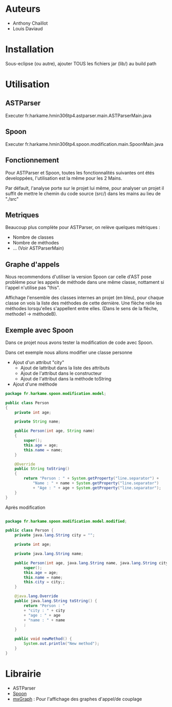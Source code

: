 # Auteurs
+ Anthony Chaillot
+ Louis Daviaud

# Installation

Sous-eclipse (ou autre), ajouter TOUS les fichiers jar (lib/) au build path

# Utilisation

## ASTParser

Executer fr.harkame.hmin306tp4.astparser.main.ASTParserMain.java

## Spoon

Executer fr.harkame.hmin306tp4.spoon.modification.main.SpoonMain.java

## Fonctionnement

Pour ASTParser et Spoon, toutes les fonctionnalités suivantes ont étés developpées, l'utilisation est la même pour les 2 Mains.

Par défault, l'analyse porte sur le projet lui même, pour analyser un projet il suffit de mettre le chemin du code source (src/) dans les mains au lieu de "./src"

## Metriques

Beaucoup plus complète pour ASTParser, on relève quelques métriques :
+ Nombre de classes
+ Nombre de méthodes
+ ... (Voir ASTParserMain)

## Graphe d'appels

Nous recommendons d'utiliser la version Spoon car celle d'AST pose problème pour les appels de méthode dans une même classe, nottament si l'appel n'utilise pas "this".

Affichage l'ensemble des classes internes an projet (en bleu), pour chaque classe on vois la liste des méthodes de cette dernière.
Une flèche relie les méthodes lorsqu'elles s'appellent entre elles. (Dans le sens de la flèche, methode1 -> méthodeB).

## Exemple avec Spoon

Dans ce projet nous avons tester la modification de code avec Spoon.

Dans cet exemple nous allons modifier une classe personne

+ Ajout d'un attribut "city"
	+ Ajout de lattribut dans la liste des attributs
	+ Ajout de l'attribut dans le constructeur
	+ Ajout de l'attribut dans la méthode toString
+ Ajout d'une méthode

``` java
package fr.harkame.spoon.modification.model;

public class Person
{
	private int age;

	private String name;

	public Person(int age, String name)
	{
		super();
		this.age = age;
		this.name = name;
	}

	@Override
	public String toString()
	{
		return "Person : " + System.getProperty("line.separator") + 
			"Name : " + name + System.getProperty("line.separator")
			+ "Age : " + age + System.getProperty("line.separator");
	}
}

```

Après modification

``` java

package fr.harkame.spoon.modification.model.modified;

public class Person {
    private java.lang.String city = "";

    private int age;

    private java.lang.String name;

    public Person(int age, java.lang.String name, java.lang.String city) {
        super();
        this.age = age;
        this.name = name;
        this.city = city;;
    }

    @java.lang.Override
    public java.lang.String toString() {
        return "Person : "
        + "city : " + city
        + "age : " + age
        + "name : " + name
        ;
    }

    public void newMethod() {
        System.out.println("New method");
    }
}

```

# Librairie

+ ASTParser
+ [Spoon](http://spoon.gforge.inria.fr)
+ [mxGraph](https://github.com/jgraph/mxgraph) : Pour l'affichage des graphes d'appel/de couplage
